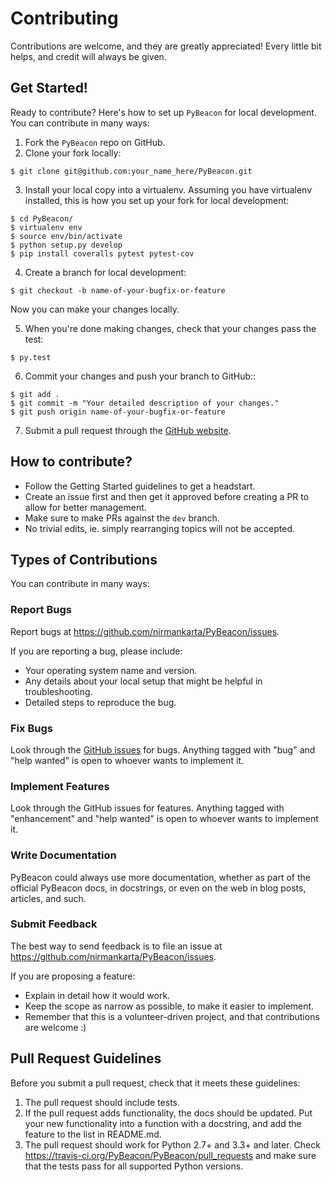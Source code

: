 # Contributing

Contributions are welcome, and they are greatly appreciated! Every
little bit helps, and credit will always be given.

## Get Started!

Ready to contribute? Here's how to set up `PyBeacon` for local development.
You can contribute in many ways:

1. Fork the `PyBeacon` repo on GitHub.
2. Clone your fork locally:

  ```shell
  $ git clone git@github.com:your_name_here/PyBeacon.git
  ```

3. Install your local copy into a virtualenv. Assuming you have virtualenv installed, this is how you set up your fork for local development:

  ```shell
  $ cd PyBeacon/
  $ virtualenv env
  $ source env/bin/activate
  $ python setup.py develop
  $ pip install coveralls pytest pytest-cov
  ```

4. Create a branch for local development:

  ```shell
  $ git checkout -b name-of-your-bugfix-or-feature
  ```
   Now you can make your changes locally.

5. When you're done making changes, check that your changes pass the test:

  ```shell
  $ py.test
  ```

6. Commit your changes and push your branch to GitHub::

  ```shell
  $ git add .
  $ git commit -m "Your detailed description of your changes."
  $ git push origin name-of-your-bugfix-or-feature
  ```

7. Submit a pull request through the [GitHub website](https://github.com/nirmankarta/PyBeacon).

## How to contribute?
* Follow the Getting Started guidelines to get a headstart.
* Create an issue first and then get it approved before creating a PR to allow for better management.
* Make sure to make PRs against the `dev` branch.
* No trivial edits, ie. simply rearranging topics will not be accepted.

## Types of Contributions

You can contribute in many ways:

### Report Bugs

Report bugs at https://github.com/nirmankarta/PyBeacon/issues.

If you are reporting a bug, please include:

* Your operating system name and version.
* Any details about your local setup that might be helpful in troubleshooting.
* Detailed steps to reproduce the bug.

### Fix Bugs

Look through the [GitHub issues](https://github.com/nirmankarta/PyBeacon/issues) for bugs. Anything tagged with "bug"
and "help wanted" is open to whoever wants to implement it.

### Implement Features

Look through the GitHub issues for features. Anything tagged with "enhancement"
and "help wanted" is open to whoever wants to implement it.

### Write Documentation

PyBeacon could always use more documentation, whether as part of the
official PyBeacon docs, in docstrings, or even on the web in blog posts,
articles, and such.

### Submit Feedback

The best way to send feedback is to file an issue at https://github.com/nirmankarta/PyBeacon/issues.

If you are proposing a feature:

* Explain in detail how it would work.
* Keep the scope as narrow as possible, to make it easier to implement.
* Remember that this is a volunteer-driven project, and that contributions
  are welcome :)

## Pull Request Guidelines

Before you submit a pull request, check that it meets these guidelines:

1. The pull request should include tests.
2. If the pull request adds functionality, the docs should be updated. Put
   your new functionality into a function with a docstring, and add the
   feature to the list in README.md.
3. The pull request should work for Python 2.7+ and 3.3+ and later. Check
   https://travis-ci.org/PyBeacon/PyBeacon/pull_requests
   and make sure that the tests pass for all supported Python versions.
